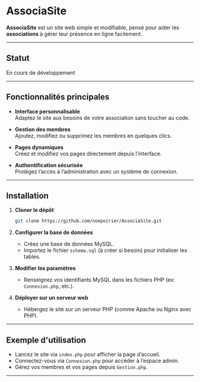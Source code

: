 # AssociaSite

**AssociaSite** est un site web simple et modifiable, pensé pour aider les **associations** à gérer leur présence en ligne facilement.

---

## Statut
En cours de développement

---

## Fonctionnalités principales

- **Interface personnalisable**  
  Adaptez le site aux besoins de votre association sans toucher au code.

- **Gestion des membres**  
  Ajoutez, modifiez ou supprimez les membres en quelques clics.

- **Pages dynamiques**  
  Créez et modifiez vos pages directement depuis l’interface.

- **Authentification sécurisée**  
  Protégez l’accès à l’administration avec un système de connexion.

---

## Installation

1. **Cloner le dépôt**
   ```bash
   git clone https://github.com/noepoirier/AssociaSite.git
   ```

2. **Configurer la base de données**
   - Créez une base de données MySQL.
   - Importez le fichier `schema.sql` (à créer si besoin) pour initialiser les tables.

3. **Modifier les paramètres**
   - Renseignez vos identifiants MySQL dans les fichiers PHP (ex: `Connexion.php`, etc.).

4. **Déployer sur un serveur web**
   - Hébergez le site sur un serveur PHP (comme Apache ou Nginx avec PHP).

---

## Exemple d'utilisation

- Lancez le site via `index.php` pour afficher la page d’accueil.
- Connectez-vous via `Connexion.php` pour accéder à l’espace admin.
- Gérez vos membres et vos pages depuis `Gestion.php`.

---

